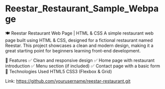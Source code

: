# Reestar_Restaurant_Sample_Webpage

🍽️ Reestar Restaurant Web Page | HTML & CSS
A simple restaurant web page built using HTML & CSS, designed for a fictional restaurant named Reestar. This project showcases a clean and modern design, making it a great starting point for beginners learning front-end development.

🚀 Features
✅ Clean and responsive design
✅ Home page with restaurant introduction
✅ Menu section (if included)
✅ Contact page with a basic form
📌 Technologies Used
HTML5
CSS3 (Flexbox & Grid)

Link: https://github.com/yourusername/reestar-restaurant.git
